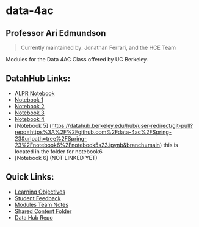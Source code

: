 # data-4ac
## Professor Ari Edmundson
> Currently maintained by: Jonathan Ferrari, and the HCE Team

Modules for the Data 4AC Class offered by UC Berkeley. 


## DatahHub Links:

- [ALPR Notebook](https://datahub.berkeley.edu/hub/user-redirect/git-pull?repo=https%3A%2F%2Fgithub.com%2Fdata-4ac%2FSpring-23&branch=main&urlpath=tree%2FSpring-23%2FALPR%2FALPR_Notebook.ipynb)
- [Notebook 1](https://datahub.berkeley.edu/hub/user-redirect/git-pull?repo=https%3A%2F%2Fgithub.com%2Fdata-4ac%2FSpring-23&branch=main&urlpath=tree%2FSpring-23%2Fnotebook1%2Fnotebook1.ipynb)
- [Notebook 2](https://datahub.berkeley.edu/hub/user-redirect/git-pull?repo=https%3A%2F%2Fgithub.com%2Fdata-4ac%2FSpring-23&branch=main&urlpath=tree%2FSpring-23%2Fnotebook2%2Fnotebook2.ipynb)
- [Notebook 3](https://datahub.berkeley.edu/hub/user-redirect/git-pull?repo=https%3A%2F%2Fgithub.com%2Fdata-4ac%2FSpring-23&branch=main&urlpath=tree%2FSpring-23%2Fnotebook3%2Fnotebook3.ipynb)
- [Notebook 4](https://datahub.berkeley.edu/hub/user-redirect/git-pull?repo=https%3A%2F%2Fgithub.com%2Fdata-4ac%2FSpring-23&urlpath=tree%2FSpring-23%2Fnotebook4%2520-%2520COMPAS%2Fnotebook4compas.ipynb&branch=main)
- [Notebook 5] (https://datahub.berkeley.edu/hub/user-redirect/git-pull?repo=https%3A%2F%2Fgithub.com%2Fdata-4ac%2FSpring-23&urlpath=tree%2FSpring-23%2Fnotebook6%2Fnotebook5s23.ipynb&branch=main) this is located in the folder for notebook6 
- [Notebook 6] (NOT LINKED YET)


## Quick Links:

- [Learning Objectives](https://docs.google.com/document/d/1mGw-pHOTdpF4BRIu7RxXqL3wRXiWEikwUlyAY7Z0l5c/edit)
- [Student Feedback](https://docs.google.com/spreadsheets/d/1lgmqAduiSgHrkrhSz-0xmScoROB1nAjBvgFV1j7XuxE/edit#gid=379810911)
- [Modules Team Notes](https://docs.google.com/document/d/1Q5HqOM6qDzT2D3BYBBJfoqDB3VsnCKB4n7WZ-wia9oQ/edit#heading=h.wb4nk8dt97c8)
- [Shared Content Folder](https://drive.google.com/drive/folders/19BEUHtgGmhWZXi3BW_44hSu5jbfdLIkv)
- [Data Hub Repo](https://datahub.berkeley.edu/hub/user-redirect/git-pull?repo=https%3A%2F%2Fgithub.com%2Fds-modules%2Fdata-4ac&urlpath=tree%2Fdata-4ac%2F)

